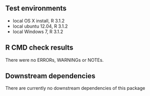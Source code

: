 ## Test environments
* local OS X install, R 3.1.2
* local ubuntu 12.04, R 3.1.2
* local Windows 7, R 3.1.2

## R CMD check results
There were no ERRORs, WARNINGs or NOTEs. 

## Downstream dependencies
There are currently no downstream dependencies of this package
